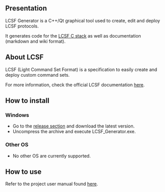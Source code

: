 ## Presentation

LCSF Generator is a C++/Qt graphical tool used to create, edit and deploy LCSF protocols.

It generates code for the [LCSF C stack](https://github.com/jean-roland/LCSF_C_Stack) as well as documentation (markdown and wiki format).

## About LCSF

LCSF (Light Command Set Format) is a specification to easily create and deploy custom command sets.

For more information, check the official LCSF documentation [here](https://jean-roland.github.io/LCSF_Doc/).

## How to install

### Windows
* Go to the [release section](https://github.com/jean-roland/LCSF_Generator/releases) and download the latest version.
* Uncompress the archive and execute LCSF_Generator.exe.

### Other OS
* No other OS are currently supported.

## How to use

Refer to the project user manual found [here](https://jean-roland.github.io/LCSF_Generator/).
